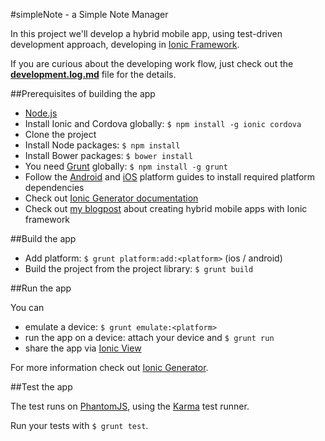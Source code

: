 #simpleNote - a Simple Note Manager

In this project we'll develop a hybrid mobile app, using test-driven development approach, developing in [Ionic Framework](ionicframework.com).

If you are curious about the developing work flow, just check out the [**development.log.md**](https://github.com/tompascall/simpleNote/blob/setup-dev-environment/development.log.md) file for the details.

##Prerequisites of building the app

- [Node.js](nodejs.org)
- Install Ionic and Cordova globally: ```$ npm install -g ionic cordova```
- Clone the project
- Install Node packages: ```$ npm install```
- Install Bower packages: ```$ bower install```
- You need [Grunt](http://gruntjs.com/) globally: ```$ npm install -g grunt```
- Follow the [Android]() and [iOS]() platform guides to install required platform dependencies
- Check out [Ionic Generator documentation](https://github.com/diegonetto/generator-ionic/tree/master/docs)
- Check out [my blogpost](http://js-workout.tompascall.com/lets-create-hybrid-mobile-apps-with-ionic-framework/) about creating hybrid mobile apps with Ionic framework

##Build the app

- Add platform: ```$ grunt platform:add:<platform>``` (ios / android)
- Build the project from the project library: ```$ grunt build```

##Run the app

You can 

- emulate a device: ```$ grunt emulate:<platform>```
- run the app on a device: attach your device and ```$ grunt run```
- share the app via [Ionic View](http://view.ionic.io/)

For more information check out [Ionic Generator](https://github.com/diegonetto/generator-ionic#usage).

##Test the app

The test runs on [PhantomJS](http://phantomjs.org/), using the [Karma](http://karma-runner.github.io/0.12/index.html) test runner.

Run your tests with ```$ grunt test```.



